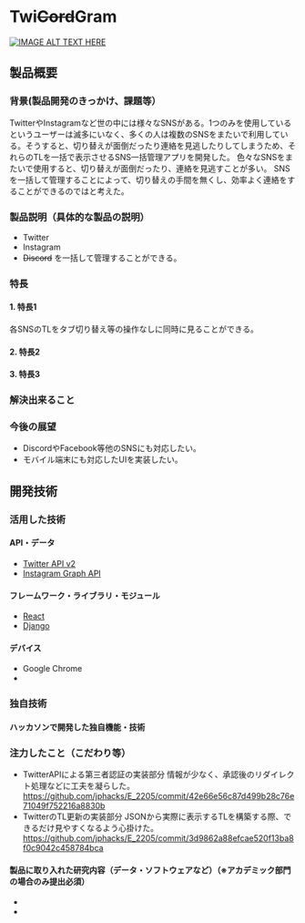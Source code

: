 # Twi~~Cord~~Gram

[![IMAGE ALT TEXT HERE](https://jphacks.com/wp-content/uploads/2022/08/JPHACKS2022_ogp.jpg)](https://www.youtube.com/watch?v=LUPQFB4QyVo)

## 製品概要
### 背景(製品開発のきっかけ、課題等）
TwitterやInstagramなど世の中には様々なSNSがある。1つのみを使用しているというユーザーは滅多にいなく、多くの人は複数のSNSをまたいで利用している。そうすると、切り替えが面倒だったり連絡を見逃したりしてしまうため、それらのTLを一括で表示させるSNS一括管理アプリを開発した。
色々なSNSをまたいで使用すると、切り替えが面倒だったり、連絡を見逃すことが多い。
SNSを一括して管理することによって、切り替えの手間を無くし、効率よく連絡をすることができるのではと考えた。


### 製品説明（具体的な製品の説明）
 - Twitter
 - Instagram
 - ~~Discord~~
を一括して管理することができる。

### 特長
#### 1. 特長1
各SNSのTLをタブ切り替え等の操作なしに同時に見ることができる。

#### 2. 特長2


#### 3. 特長3



### 解決出来ること
### 今後の展望
* DiscordやFacebook等他のSNSにも対応したい。
* モバイル端末にも対応したUIを実装したい。

## 開発技術
### 活用した技術
#### API・データ
* [Twitter API v2](https://github.com/PLhery/node-twitter-api-v2#twitter-api-v2)
* [Instagram Graph API](https://developers.facebook.com/docs/instagram-api)

#### フレームワーク・ライブラリ・モジュール
* [React](https://ja.reactjs.org/)
* [Django](https://www.djangoproject.com/)

#### デバイス
* Google Chrome
* 

### 独自技術
#### ハッカソンで開発した独自機能・技術
### 注力したこと（こだわり等）
* TwitterAPIによる第三者認証の実装部分
情報が少なく、承認後のリダイレクト処理などに工夫を凝らした。
https://github.com/jphacks/E_2205/commit/42e66e56c87d499b28c76e71049f752216a8830b
* TwitterのTL更新の実装部分
JSONから実際に表示するTLを構築する際、できるだけ見やすくなるよう心掛けた。
https://github.com/jphacks/E_2205/commit/3d9862a88efcae520f13ba8f0c9042c458784bca

#### 製品に取り入れた研究内容（データ・ソフトウェアなど）（※アカデミック部門の場合のみ提出必須）
* 
* 
